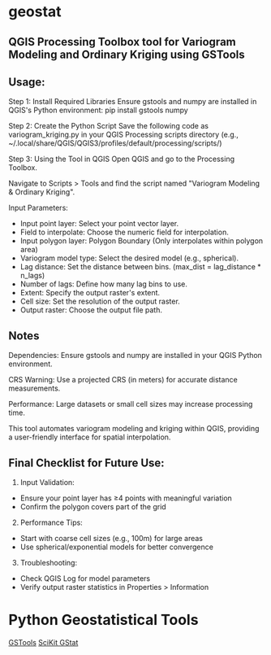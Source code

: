 # geostat
QGIS Processing Toolbox tool for Variogram Modeling and Ordinary Kriging using GSTools
---
## Usage:

Step 1: Install Required Libraries
Ensure gstools and numpy are installed in QGIS's Python environment:
pip install gstools numpy

Step 2: Create the Python Script
Save the following code as variogram_kriging.py in your QGIS Processing scripts directory (e.g., ~/.local/share/QGIS/QGIS3/profiles/default/processing/scripts/)

Step 3: Using the Tool in QGIS
Open QGIS and go to the Processing Toolbox.

Navigate to Scripts > Tools and find the script named "Variogram Modeling & Ordinary Kriging".

Input Parameters:

- Input point layer: Select your point vector layer.
- Field to interpolate: Choose the numeric field for interpolation.
- Input polygon layer: Polygon Boundary (Only interpolates within polygon area)
- Variogram model type: Select the desired model (e.g., spherical).
- Lag distance: Set the distance between bins. (max_dist = lag_distance * n_lags)
- Number of lags: Define how many lag bins to use.
- Extent: Specify the output raster's extent.
- Cell size: Set the resolution of the output raster.
- Output raster: Choose the output file path.

## Notes
Dependencies: Ensure gstools and numpy are installed in your QGIS Python environment.

CRS Warning: Use a projected CRS (in meters) for accurate distance measurements.

Performance: Large datasets or small cell sizes may increase processing time.

This tool automates variogram modeling and kriging within QGIS, providing a user-friendly interface for spatial interpolation.

## Final Checklist for Future Use:
1. Input Validation:
 - Ensure your point layer has ≥4 points with meaningful variation
 - Confirm the polygon covers part of the grid
2. Performance Tips:
 - Start with coarse cell sizes (e.g., 100m) for large areas
 - Use spherical/exponential models for better convergence
3. Troubleshooting:
 - Check QGIS Log for model parameters
 - Verify output raster statistics in Properties > Information

# Python Geostatistical Tools
[GSTools](https://geostat-framework.readthedocs.io/projects/gstools/en/stable/contents.html)
[SciKit GStat](https://scikit-gstat.readthedocs.io/en/latest/index.html)
